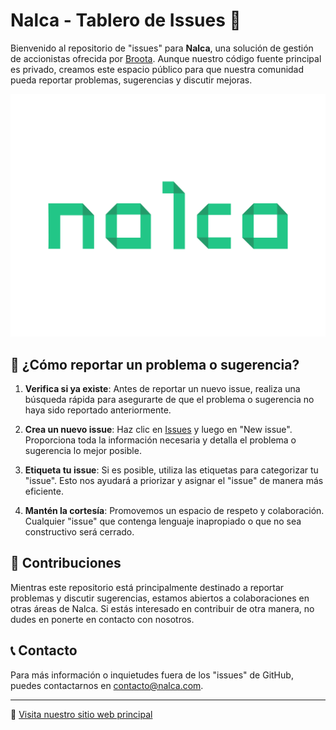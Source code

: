 # Nalca - Tablero de Issues 🐛

Bienvenido al repositorio de "issues" para **Nalca**, una solución de gestión de accionistas ofrecida por [Broota](https://broota.com). Aunque nuestro código fuente principal es privado, creamos este espacio público para que nuestra comunidad pueda reportar problemas, sugerencias y discutir mejoras.

![Logo de Nalca](nalca.png)

## 📝 ¿Cómo reportar un problema o sugerencia?

1. **Verifica si ya existe**: Antes de reportar un nuevo issue, realiza una búsqueda rápida para asegurarte de que el problema o sugerencia no haya sido reportado anteriormente.

2. **Crea un nuevo issue**: Haz clic en [Issues](https://github.com/Nalca-by-Broota/Nalca-Feedback/issues) y luego en "New issue". Proporciona toda la información necesaria y detalla el problema o sugerencia lo mejor posible.

3. **Etiqueta tu issue**: Si es posible, utiliza las etiquetas para categorizar tu "issue". Esto nos ayudará a priorizar y asignar el "issue" de manera más eficiente.

4. **Mantén la cortesía**: Promovemos un espacio de respeto y colaboración. Cualquier "issue" que contenga lenguaje inapropiado o que no sea constructivo será cerrado.

## 🚀 Contribuciones

Mientras este repositorio está principalmente destinado a reportar problemas y discutir sugerencias, estamos abiertos a colaboraciones en otras áreas de Nalca. Si estás interesado en contribuir de otra manera, no dudes en ponerte en contacto con nosotros.

## 📞 Contacto

Para más información o inquietudes fuera de los "issues" de GitHub, puedes contactarnos en [contacto@nalca.com](mailto:contacto@nalca.com).

---

🔗 [Visita nuestro sitio web principal](URL_DEL_SITIO_WEB)

